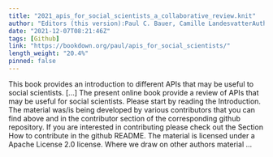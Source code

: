 ```yaml
---
title: "2021_apis_for_social_scientists_a_collaborative_review.knit"
author: "Editors (this version):Paul C. Bauer, Camille LandesvatterAuthors & contributors:Paul C. Bauer, Jan Behnert, Lion Behrens, Lukas Isermann, Philipp Kadel, Melike N. Kaplan, Jana Klein, Barbara K. Kreis, Dean Lajic, Camille Landesvatter, Madleen Meier-Barthold, Pirmin Stöckle, Malte Söhren"
date: "2021-12-07T08:21:46Z"
tags: [Github]
link: "https://bookdown.org/paul/apis_for_social_scientists/"
length_weight: "20.4%"
pinned: false
---
```


This book provides an introduction to different APIs that may be useful to social scientists. [...] The present online book provide a review of APIs that may be useful for social scientists. Please start by reading the Introduction. The material was/is being developed by various contributors that you can find above and in the contributor section of the corresponding github repository. If you are interested in contributing please check out the Section How to contribute in the github README. The material is licensed under a Apache License 2.0 license. Where we draw on other authors material ...
